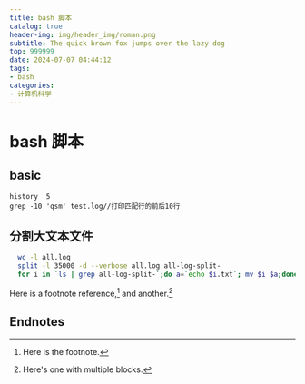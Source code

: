 ```yaml
---
title: bash 脚本
catalog: true
header-img: img/header_img/roman.png
subtitle: The quick brown fox jumps over the lazy dog
top: 999999
date: 2024-07-07 04:44:12
tags:
- bash
categories: 
- 计算机科学
---
```


# bash 脚本

## basic

```
history  5
grep -10 'qsm' test.log//打印匹配行的前后10行
```

## 分割大文本文件

```bash
  wc -l all.log
  split -l 35000 -d --verbose all.log all-log-split-
  for i in `ls | grep all-log-split-`;do a=`echo $i.txt`; mv $i $a;done
```

Here is a footnote reference,[^1] and another.[^longnote]

## Endnotes

[^1]: Here is the footnote.
[^longnote]: Here's one with multiple blocks.

[label]: <https://> "website title"
